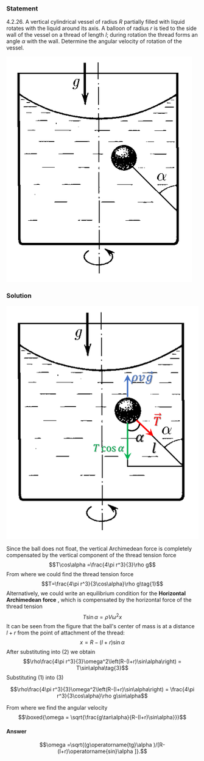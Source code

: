 ###  Statement 

$4.2.26.$ A vertical cylindrical vessel of radius $R$ partially filled with liquid rotates with the liquid around its axis. A balloon of radius $r$ is tied to the side wall of the vessel on a thread of length $l$; during rotation the thread forms an angle $\alpha$ with the wall. Determine the angular velocity of rotation of the vessel. 

![ For problem $4.2.26$ |488x590, 30%](../../img/4.2.26/4.2.26.png)

### Solution

![ Forces acting on the balloon |763x922, 35%](../../img/4.2.26/forces.png)

Since the ball does not float, the vertical Archimedean force is completely compensated by the vertical component of the thread tension force $$T\cos\alpha =\frac{4\pi r^3}{3}\rho g$$ From where we could find the thread tension force $$T=\frac{4\pi r^3}{3\cos\alpha}\rho g\tag{1}$$ Alternatively, we could write an equilibrium condition for the __Horizontal Archimedean force__ , which is compensated by the horizontal force of the thread tension $$T\sin\alpha = \rho V\omega^2x\tag{2}$$ It can be seen from the figure that the ball's center of mass is at a distance $l+r$ from the point of attachment of the thread: $$x=R-(l+r)\sin\alpha$$ After substituting into $(2)$ we obtain $$\rho\frac{4\pi r^3}{3}\omega^2\left(R-(l+r)\sin\alpha\right) = T\sin\alpha\tag{3}$$ Substituting $(1)$ into $(3)$ 

$$\rho\frac{4\pi r^3}{3}\omega^2\left(R-(l+r)\sin\alpha\right) = \frac{4\pi r^3}{3\cos\alpha}\rho g\sin\alpha$$

From where we find the angular velocity $$\boxed{\omega = \sqrt{\frac{g\tan\alpha}{R-(l+r)\sin\alpha}}}$$ 

#### Answer

$$\omega =\sqrt{(g\operatorname{tg}\alpha )/[R-(l+r)\operatorname{sin}\alpha ]}.$$ 
